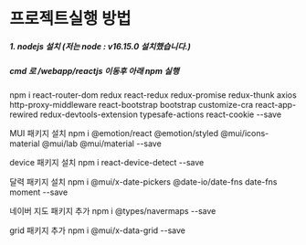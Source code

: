 # 프로젝트실행 방법
##### 1. nodejs 설치 (저는 node : v16.15.0 설치했습니다.)
##### cmd 로 /webapp/reactjs 이동후 아래 npm 실행
npm i react-router-dom redux react-redux redux-promise redux-thunk axios http-proxy-middleware react-bootstrap bootstrap customize-cra react-app-rewired redux-devtools-extension typesafe-actions react-cookie --save

MUI 패키지 설치
npm i @emotion/react @emotion/styled @mui/icons-material @mui/lab @mui/material --save

device 패키지 설치
npm i react-device-detect --save

달력 패키지 설치
npm i @mui/x-date-pickers @date-io/date-fns date-fns moment --save

네이버 지도 패키지 추가
npm i @types/navermaps --save

grid 패키지 추가
npm i  @mui/x-data-grid --save